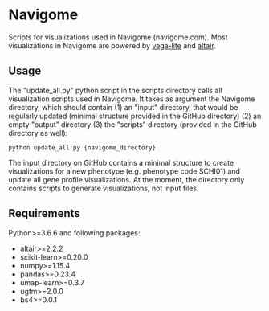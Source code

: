 # Navigome
Scripts for visualizations used in Navigome (navigome.com). Most visualizations in Navigome are powered by [vega-lite](https://vega.github.io/vega-lite/) and [altair](https://altair-viz.github.io/).

## Usage
The "update_all.py" python script in the scripts directory calls all visualization scripts used in Navigome. It takes as argument the Navigome directory, which should contain (1) an "input" directory, that would be regularly updated (minimal structure provided in the GitHub directory) (2) an empty "output" directory (3) the "scripts" directory (provided in the GitHub directory as well):
```
python update_all.py {navigome_directory}
```

The input directory on GitHub contains a minimal structure to create visualizations for a new phenotype (e.g. phenotype code SCHI01) and update all gene profile visualizations. At the moment, the directory only contains scripts to generate visualizations, not input files.

## Requirements
Python>=3.6.6 and following packages:
- altair>=2.2.2
- scikit-learn>=0.20.0
- numpy>=1.15.4
- pandas>=0.23.4
- umap-learn>=0.3.7
- ugtm>=2.0.0
- bs4>=0.0.1

